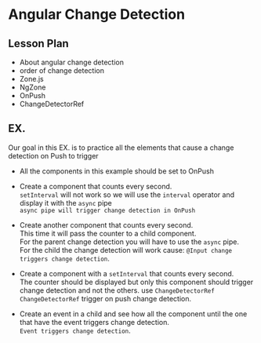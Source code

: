 # Angular Change Detection

## Lesson Plan

- About angular change detection
- order of change detection
- Zone.js
- NgZone
- OnPush
- ChangeDetectorRef

## EX.

Our goal in this EX. is to practice all the elements that cause a change detection on Push to trigger  

- All the components in this example should be set to OnPush

- Create a component that counts every second.  
`setInterval` will not work so we will use the `interval` operator and display it with the `async` pipe  
`async pipe will trigger change detection in OnPush`

- Create another component that counts every second.    
This time it will pass the counter to a child component.  
For the parent change detection you will have to use the `async` pipe.  
For the child the change detection will work cause:
`@Input change triggers change detection`.

- Create a component with a `setInterval` that counts every second.  
The counter should be displayed but only this component should trigger change detection and not the others. use `ChangeDetectorRef`  
`ChangeDetectorRef` trigger on push change detection.

- Create an event in a child and see how all the component until the one that have the event triggers change detection.  
`Event triggers change detection`.


